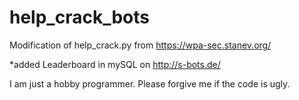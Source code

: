 # help_crack_bots
Modification of help_crack.py from https://wpa-sec.stanev.org/

*added Leaderboard in mySQL on http://s-bots.de/

I am just a hobby programmer. Please forgive me if the code is ugly.

